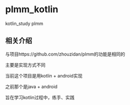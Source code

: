 # plmm_kotlin
kotlin_study plmm
##  相关介绍
与项目https://github.com/zhouzidan/plmm的功能是相同的

主要是实现方式不同

当前这个项目是用kotlin + android实现

之前那个是java + android

旨在学习kotlin过程中，练手、实践
